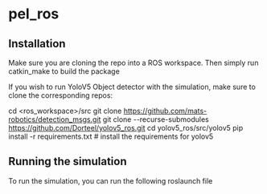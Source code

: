 # pel_ros

## Installation
Make sure you are cloning the repo into a ROS workspace.
Then simply run catkin_make to build the package

If you wish to run YoloV5 Object detector with the simulation, make sure to clone the corresponding repos:

cd <ros_workspace>/src
git clone https://github.com/mats-robotics/detection_msgs.git
git clone --recurse-submodules https://github.com/Dorteel/yolov5_ros.git 
cd yolov5_ros/src/yolov5
pip install -r requirements.txt # install the requirements for yolov5


## Running the simulation
To run the simulation, you can run the following roslaunch file